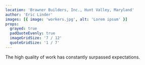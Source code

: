 ```yaml
---
location: 'Brawner Builders, Inc., Hunt Valley, Maryland'
author: 'Eric Linder'
images: [{ image: 'workers.jpg', alt: 'Lorem ipsum' }]
props:
  grayed: true
  padQuoteEvenly: true
  imageGridSize: '7 / 12'
  quoteGridSize: '1 / 7'
---
```


The high quality of work has constantly surpassed expectations.
